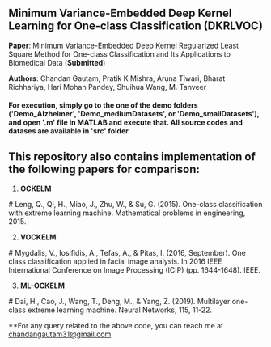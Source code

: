 ## Minimum Variance-Embedded Deep Kernel Learning for One-class Classification (**DKRLVOC**)

**Paper**: Minimum Variance-Embedded Deep Kernel Regularized Least Square Method for One-class Classification and Its Applications to Biomedical Data (**Submitted**)

**Authors**: Chandan Gautam, Pratik K Mishra, Aruna Tiwari, Bharat Richhariya, Hari Mohan Pandey, Shuihua Wang, M. Tanveer

#### For execution, simply go to the one of the demo folders ('Demo_Alzheimer', 'Demo_mediumDatasets', or 'Demo_smallDatasets'), and open '.m' file in MATLAB and execute that. All source codes and datases are available in 'src' folder.

## This repository also contains implementation of the following papers for comparison:

1. **OCKELM**

\# Leng, Q., Qi, H., Miao, J., Zhu, W., & Su, G. (2015). One-class classification with extreme learning machine. Mathematical problems in engineering, 2015.

2. **VOCKELM**

\# Mygdalis, V., Iosifidis, A., Tefas, A., & Pitas, I. (2016, September). One class classification applied in facial image analysis. In 2016 IEEE International Conference on Image Processing (ICIP) (pp. 1644-1648). IEEE.

3. **ML-OCKELM**

\# Dai, H., Cao, J., Wang, T., Deng, M., & Yang, Z. (2019). Multilayer one-class extreme learning machine. Neural Networks, 115, 11-22.


**For any query related to the above code, you can reach me at chandangautam31@gmail.com

